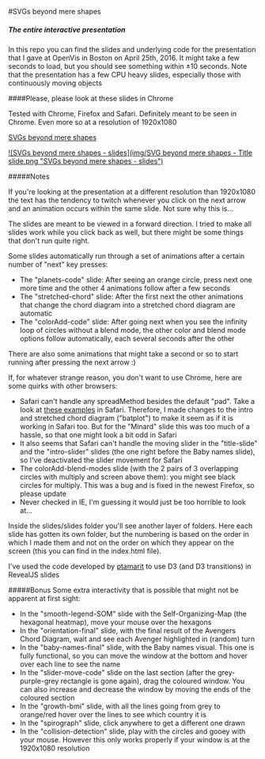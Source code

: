 #SVGs beyond mere shapes
##### The entire interactive presentation

In this repo you can find the slides and underlying code for the presentation that I gave at OpenVis in Boston on April 25th, 2016. It might take a few seconds to load, but you should see something within ±10 seconds. Note that the presentation has a few CPU heavy slides, especially those with continuously moving objects


####Please, please look at these slides in Chrome

Tested with Chrome, Firefox and Safari. Definitely meant to be seen in Chrome. Even more so at a resolution of 1920x1080

[SVGs beyond mere shapes](http://nbremer.github.io/openvis2016/slides)

[![SVGs beyond mere shapes - slides](img/SVG beyond mere shapes - Title slide.png "SVGs beyond mere shapes - slides")](http://nbremer.github.io/openvis2016/slides)

#####Notes

If you're looking at the presentation at a different resolution than 1920x1080 the text has the tendency to twitch whenever you click on the next arrow and an animation occurs within the same slide. Not sure why this is...

The slides are meant to be viewed in a forward direction. I tried to make all slides work while you click back as well, but there might be some things that don't run quite right.

Some slides automatically run through a set of animations after a certain number of "next" key presses:

- The "planets-code" slide: After seeing an orange circle, press next one more time and the other 4 animations follow after a few seconds
- The "stretched-chord" slide: After the first next the other animations that change the chord diagram into a stretched chord diagram are automatic
- The "colorAdd-code" slide: After going next when you see the infinity loop of circles without a blend mode, the other color and blend mode options follow automatically, each several seconds after the other

There are also some animations that might take a second or so to start running after pressing the next arrow :)

If, for whatever strange reason, you don't want to use Chrome, here are some quirks with other browsers:

- Safari can't handle any spreadMethod besides the default "pad". Take a look at [these examples](https://bugzilla.mozilla.org/show_bug.cgi?id=379321) in Safari. Therefore, I made changes to the intro and stretched chord diagram ("batplot") to make it seem as if it is working in Safari too. But for the "Minard" slide this was too much of a hassle, so that one might look a bit odd in Safari
- It also seems that Safari can't handle the moving slider in the "title-slide" and the "intro-slider" slides (the one right before the Baby names slide), so I've deactivated the slider movement for Safari
- The colorAdd-blend-modes slide (with the 2 pairs of 3 overlapping circles with multiply and screen above them): you might see black circles for multiply. This was a bug and is fixed in the newest Firefox, so please update
- Never checked in IE, I'm guessing it would just be too horrible to look at...

Inside the slides/slides folder you'll see another layer of folders. Here each slide has gotten its own folder, but the numbering is based on the order in which I made them and not on the order on which they appear on the screen (this you can find in the index.html file).

I've used the code developed by [ptamarit](https://github.com/hakimel/reveal.js/issues/456) to use D3 (and D3 transitions) in RevealJS slides 

#####Bonus
Some extra interactivity that is possible that might not be apparent at first sight:

- In the "smooth-legend-SOM" slide with the Self-Organizing-Map (the hexagonal heatmap), move your mouse over the hexagons
- In the "orientation-final" slide, with the final result of the Avengers Chord Diagram, wait and see each Avenger highlighted in (random) turn 
- In the "baby-names-final" slide, with the Baby names visual. This one is fully functional, so you can move the window at the bottom and hover over each line to see the name
- In the "slider-move-code" slide on the last section (after the grey-purple-grey rectangle is gone again), drag the coloured window. You can also increase and decrease the window by moving the ends of the coloured section
- In the "growth-bmi" slide, with all the lines going from grey to orange/red hover over the lines to see which country it is
- In the "spirograph" slide, click anywhere to get a different one drawn
- In the "collision-detection" slide, play with the circles and gooey with your mouse. However this only works properly if your window is at the 1920x1080 resolution